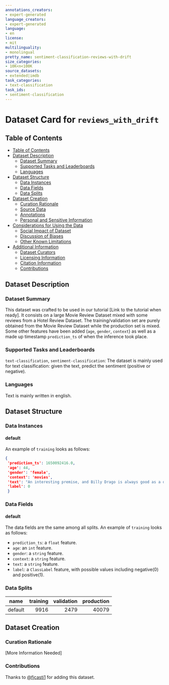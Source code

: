 ```yaml
---
annotations_creators:
- expert-generated
language_creators:
- expert-generated
language:
- en
license:
- mit
multilinguality:
- monolingual
pretty_name: sentiment-classification-reviews-with-drift
size_categories:
- 10K<n<100K
source_datasets:
- extended|imdb
task_categories:
- text-classification
task_ids:
- sentiment-classification
---
```


# Dataset Card for `reviews_with_drift`

## Table of Contents
- [Table of Contents](#table-of-contents)
- [Dataset Description](#dataset-description)
  - [Dataset Summary](#dataset-summary)
  - [Supported Tasks and Leaderboards](#supported-tasks-and-leaderboards)
  - [Languages](#languages)
- [Dataset Structure](#dataset-structure)
  - [Data Instances](#data-instances)
  - [Data Fields](#data-fields)
  - [Data Splits](#data-splits)
- [Dataset Creation](#dataset-creation)
  - [Curation Rationale](#curation-rationale)
  - [Source Data](#source-data)
  - [Annotations](#annotations)
  - [Personal and Sensitive Information](#personal-and-sensitive-information)
- [Considerations for Using the Data](#considerations-for-using-the-data)
  - [Social Impact of Dataset](#social-impact-of-dataset)
  - [Discussion of Biases](#discussion-of-biases)
  - [Other Known Limitations](#other-known-limitations)
- [Additional Information](#additional-information)
  - [Dataset Curators](#dataset-curators)
  - [Licensing Information](#licensing-information)
  - [Citation Information](#citation-information)
  - [Contributions](#contributions)

## Dataset Description

### Dataset Summary

This dataset was crafted to be used in our tutorial [Link to the tutorial when ready]. It consists on a large Movie Review Dataset mixed with some reviews from a Hotel Review Dataset. The training/validation set are purely obtained from the Movie Review Dataset while the production set is mixed. Some other features have been added (`age`, `gender`, `context`) as well as a made up timestamp `prediction_ts` of when the inference took place.

### Supported Tasks and Leaderboards

`text-classification`, `sentiment-classification`: The dataset is mainly used for text classification: given the text, predict the sentiment (positive or negative).

### Languages

Text is mainly written in english.

## Dataset Structure

### Data Instances

#### default

An example of `training` looks as follows:

```json
{
 'prediction_ts': 1650092416.0,
 'age': 44,
 'gender': 'female',
 'context': 'movies',
 'text': "An interesting premise, and Billy Drago is always good as a dangerous nut-bag (side note: I'd love to see Drago, Stephen McHattie and Lance Hendrikson in a flick together; talk about raging cheekbones!). The soundtrack wasn't terrible, either.<br /><br />But the acting--even that of such professionals as Drago and Debbie Rochon--was terrible, the directing worse (perhaps contributory to the former), the dialog chimp-like, and the camera work, barely tolerable. Still, it was the SETS that got a big 10 on my oy-vey scale. I don't know where this was filmed, but were I to hazard a guess, it would be either an open-air museum, or one of those re-enactment villages, where everything is just a bit too well-kept to do more than suggest the real Old West. Okay, so it was shot on a college kid's budget. That said, I could have forgiven one or two of the aforementioned faults. But taken all together, and being generous, I could not see giving it more than three stars.",
 'label': 0
 }
```

### Data Fields

#### default

The data fields are the same among all splits. An example of `training` looks as follows:

- `prediction_ts`: a `float` feature.
- `age`: an `int` feature.
- `gender`: a `string` feature.
- `context`: a `string` feature.
- `text`: a `string` feature.
- `label`: a `ClassLabel` feature, with possible values including negative(0) and positive(1).

### Data Splits

|   name   |training|validation|production |
|----------|-------:|---------:|----------:|
|  default |  9916  |   2479   |   40079   |

## Dataset Creation

### Curation Rationale

[More Information Needed]

### Contributions

Thanks to [@fjcasti1](https://github.com/fjcasti1) for adding this dataset.